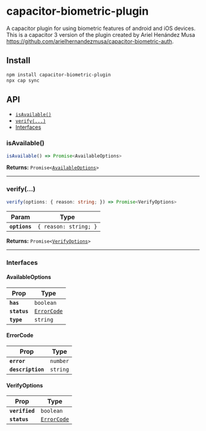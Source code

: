 # capacitor-biometric-plugin

A capacitor plugin for using biometric features of android and iOS devices. This is a capacitor 3 version of the plugin created by Ariel Henández Musa https://github.com/arielhernandezmusa/capacitor-biometric-auth.

## Install

```bash
npm install capacitor-biometric-plugin
npx cap sync
```

## API

<docgen-index>

* [`isAvailable()`](#isavailable)
* [`verify(...)`](#verify)
* [Interfaces](#interfaces)

</docgen-index>

<docgen-api>
<!--Update the source file JSDoc comments and rerun docgen to update the docs below-->

### isAvailable()

```typescript
isAvailable() => Promise<AvailableOptions>
```

**Returns:** <code>Promise&lt;<a href="#availableoptions">AvailableOptions</a>&gt;</code>

--------------------


### verify(...)

```typescript
verify(options: { reason: string; }) => Promise<VerifyOptions>
```

| Param         | Type                             |
| ------------- | -------------------------------- |
| **`options`** | <code>{ reason: string; }</code> |

**Returns:** <code>Promise&lt;<a href="#verifyoptions">VerifyOptions</a>&gt;</code>

--------------------


### Interfaces


#### AvailableOptions

| Prop         | Type                                            |
| ------------ | ----------------------------------------------- |
| **`has`**    | <code>boolean</code>                            |
| **`status`** | <code><a href="#errorcode">ErrorCode</a></code> |
| **`type`**   | <code>string</code>                             |


#### ErrorCode

| Prop              | Type                |
| ----------------- | ------------------- |
| **`error`**       | <code>number</code> |
| **`description`** | <code>string</code> |


#### VerifyOptions

| Prop           | Type                                            |
| -------------- | ----------------------------------------------- |
| **`verified`** | <code>boolean</code>                            |
| **`status`**   | <code><a href="#errorcode">ErrorCode</a></code> |

</docgen-api>
